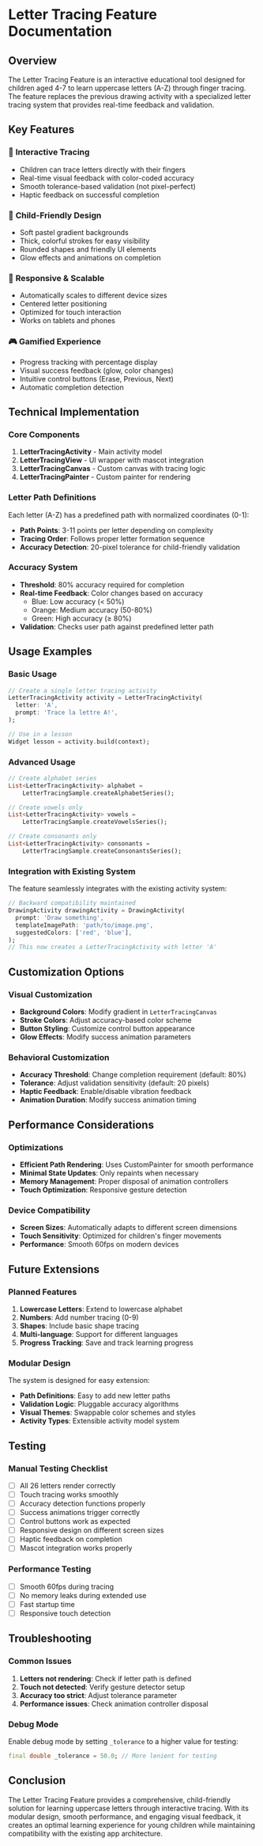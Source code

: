 # Letter Tracing Feature Documentation

## Overview

The Letter Tracing Feature is an interactive educational tool designed for children aged 4-7 to learn uppercase letters (A-Z) through finger tracing. The feature replaces the previous drawing activity with a specialized letter tracing system that provides real-time feedback and validation.

## Key Features

### 🎯 **Interactive Tracing**
- Children can trace letters directly with their fingers
- Real-time visual feedback with color-coded accuracy
- Smooth tolerance-based validation (not pixel-perfect)
- Haptic feedback on successful completion

### 🎨 **Child-Friendly Design**
- Soft pastel gradient backgrounds
- Thick, colorful strokes for easy visibility
- Rounded shapes and friendly UI elements
- Glow effects and animations on completion

### 📱 **Responsive & Scalable**
- Automatically scales to different device sizes
- Centered letter positioning
- Optimized for touch interaction
- Works on tablets and phones

### 🎮 **Gamified Experience**
- Progress tracking with percentage display
- Visual success feedback (glow, color changes)
- Intuitive control buttons (Erase, Previous, Next)
- Automatic completion detection

## Technical Implementation

### Core Components

1. **LetterTracingActivity** - Main activity model
2. **LetterTracingView** - UI wrapper with mascot integration
3. **LetterTracingCanvas** - Custom canvas with tracing logic
4. **LetterTracingPainter** - Custom painter for rendering

### Letter Path Definitions

Each letter (A-Z) has a predefined path with normalized coordinates (0-1):
- **Path Points**: 3-11 points per letter depending on complexity
- **Tracing Order**: Follows proper letter formation sequence
- **Accuracy Detection**: 20-pixel tolerance for child-friendly validation

### Accuracy System

- **Threshold**: 80% accuracy required for completion
- **Real-time Feedback**: Color changes based on accuracy
  - Blue: Low accuracy (< 50%)
  - Orange: Medium accuracy (50-80%)
  - Green: High accuracy (≥ 80%)
- **Validation**: Checks user path against predefined letter path

## Usage Examples

### Basic Usage

```dart
// Create a single letter tracing activity
LetterTracingActivity activity = LetterTracingActivity(
  letter: 'A',
  prompt: 'Trace la lettre A!',
);

// Use in a lesson
Widget lesson = activity.build(context);
```

### Advanced Usage

```dart
// Create alphabet series
List<LetterTracingActivity> alphabet = 
    LetterTracingSample.createAlphabetSeries();

// Create vowels only
List<LetterTracingActivity> vowels = 
    LetterTracingSample.createVowelsSeries();

// Create consonants only
List<LetterTracingActivity> consonants = 
    LetterTracingSample.createConsonantsSeries();
```

### Integration with Existing System

The feature seamlessly integrates with the existing activity system:

```dart
// Backward compatibility maintained
DrawingActivity drawingActivity = DrawingActivity(
  prompt: 'Draw something',
  templateImagePath: 'path/to/image.png',
  suggestedColors: ['red', 'blue'],
);
// This now creates a LetterTracingActivity with letter 'A'
```

## Customization Options

### Visual Customization

- **Background Colors**: Modify gradient in `LetterTracingCanvas`
- **Stroke Colors**: Adjust accuracy-based color scheme
- **Button Styling**: Customize control button appearance
- **Glow Effects**: Modify success animation parameters

### Behavioral Customization

- **Accuracy Threshold**: Change completion requirement (default: 80%)
- **Tolerance**: Adjust validation sensitivity (default: 20 pixels)
- **Haptic Feedback**: Enable/disable vibration feedback
- **Animation Duration**: Modify success animation timing

## Performance Considerations

### Optimizations

- **Efficient Path Rendering**: Uses CustomPainter for smooth performance
- **Minimal State Updates**: Only repaints when necessary
- **Memory Management**: Proper disposal of animation controllers
- **Touch Optimization**: Responsive gesture detection

### Device Compatibility

- **Screen Sizes**: Automatically adapts to different screen dimensions
- **Touch Sensitivity**: Optimized for children's finger movements
- **Performance**: Smooth 60fps on modern devices

## Future Extensions

### Planned Features

1. **Lowercase Letters**: Extend to lowercase alphabet
2. **Numbers**: Add number tracing (0-9)
3. **Shapes**: Include basic shape tracing
4. **Multi-language**: Support for different languages
5. **Progress Tracking**: Save and track learning progress

### Modular Design

The system is designed for easy extension:
- **Path Definitions**: Easy to add new letter paths
- **Validation Logic**: Pluggable accuracy algorithms
- **Visual Themes**: Swappable color schemes and styles
- **Activity Types**: Extensible activity model system

## Testing

### Manual Testing Checklist

- [ ] All 26 letters render correctly
- [ ] Touch tracing works smoothly
- [ ] Accuracy detection functions properly
- [ ] Success animations trigger correctly
- [ ] Control buttons work as expected
- [ ] Responsive design on different screen sizes
- [ ] Haptic feedback on completion
- [ ] Mascot integration works properly

### Performance Testing

- [ ] Smooth 60fps during tracing
- [ ] No memory leaks during extended use
- [ ] Fast startup time
- [ ] Responsive touch detection

## Troubleshooting

### Common Issues

1. **Letters not rendering**: Check if letter path is defined
2. **Touch not detected**: Verify gesture detector setup
3. **Accuracy too strict**: Adjust tolerance parameter
4. **Performance issues**: Check animation controller disposal

### Debug Mode

Enable debug mode by setting `_tolerance` to a higher value for testing:
```dart
final double _tolerance = 50.0; // More lenient for testing
```

## Conclusion

The Letter Tracing Feature provides a comprehensive, child-friendly solution for learning uppercase letters through interactive tracing. With its modular design, smooth performance, and engaging visual feedback, it creates an optimal learning experience for young children while maintaining compatibility with the existing app architecture.
